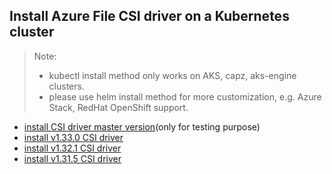 ## Install Azure File CSI driver on a Kubernetes cluster
> Note:
>  - kubectl install method only works on AKS, capz, aks-engine clusters.
>  - please use helm install method for more customization, e.g. Azure Stack, RedHat OpenShift support.

 - [install CSI driver master version](./install-csi-driver-master.md)(only for testing purpose)
 - [install v1.33.0 CSI driver](./install-csi-driver-v1.33.0.md)
 - [install v1.32.1 CSI driver](./install-csi-driver-v1.32.1.md)
 - [install v1.31.5 CSI driver](./install-csi-driver-v1.31.5.md)
